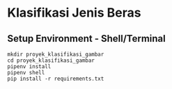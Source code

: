 # Klasifikasi Jenis Beras

## Setup Environment - Shell/Terminal
```
mkdir proyek_klasifikasi_gambar
cd proyek_klasifikasi_gambar
pipenv install
pipenv shell
pip install -r requirements.txt
```
